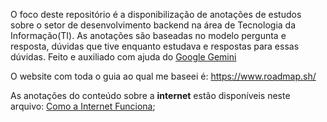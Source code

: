 O foco deste repositório é a disponibilização de anotações de estudos sobre o setor de desenvolvimento backend na área de Tecnologia da Informação(TI). As anotações são baseadas no modelo pergunta e resposta, dúvidas que tive enquanto estudava e respostas para essas dúvidas. Feito e auxiliado com ajuda do [Google Gemini](https://gemini.google.com/)

O website com toda o guia ao qual me baseei é: https://www.roadmap.sh/

As anotações do conteúdo sobre a **internet** estão disponíveis neste arquivo: [Como a Internet Funciona](https://github.com/cldavii/guia_backend/blob/master/como_a_internet_funciona.txt);